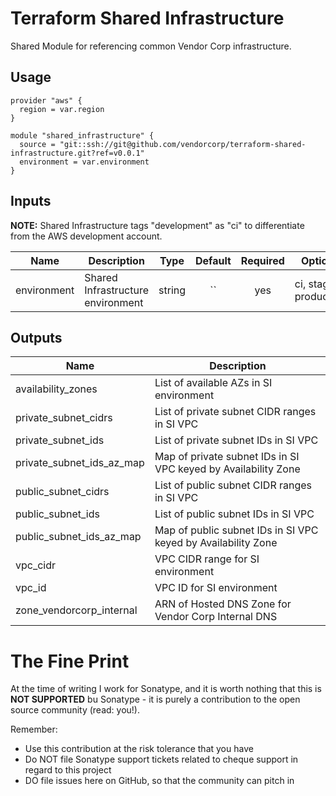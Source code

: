 # Terraform Shared Infrastructure

Shared Module for referencing common Vendor Corp infrastructure.

## Usage

```hcl
provider "aws" {
  region = var.region
}

module "shared_infrastructure" {
  source = "git::ssh://git@github.com/vendorcorp/terraform-shared-infrastructure.git?ref=v0.0.1"
  environment = var.environment
}
```

## Inputs

**NOTE:** Shared Infrastructure tags "development" as "ci" to differentiate from the AWS development account.

| Name        | Description                       |  Type  | Default | Required |         Options         |
| ----------- | --------------------------------- | :----: | :-----: | :------: | :---------------------: |
| environment | Shared Infrastructure environment | string |   ``    |   yes    | ci, staging, production |

## Outputs

| Name                      | Description                                                    |
| ------------------------- | -------------------------------------------------------------- |
| availability_zones        | List of available AZs in SI environment                        |
| private_subnet_cidrs      | List of private subnet CIDR ranges in SI VPC                   |
| private_subnet_ids        | List of private subnet IDs in SI VPC                           |
| private_subnet_ids_az_map | Map of private subnet IDs in SI VPC keyed by Availability Zone |
| public_subnet_cidrs       | List of public subnet CIDR ranges in SI VPC                    |
| public_subnet_ids         | List of public subnet IDs in SI VPC                            |
| public_subnet_ids_az_map  | Map of public subnet IDs in SI VPC keyed by Availability Zone  |
| vpc_cidr                  | VPC CIDR range for SI environment                              |
| vpc_id                    | VPC ID for SI environment                                      |
| zone_vendorcorp_internal  | ARN of Hosted DNS Zone for Vendor Corp Internal DNS            |


# The Fine Print

At the time of writing I work for Sonatype, and it is worth nothing that this is **NOT SUPPORTED** bu Sonatype - it is purely a contribution to the open source community (read: you!).

Remember:
- Use this contribution at the risk tolerance that you have
- Do NOT file Sonatype support tickets related to cheque support in regard to this project
- DO file issues here on GitHub, so that the community can pitch in